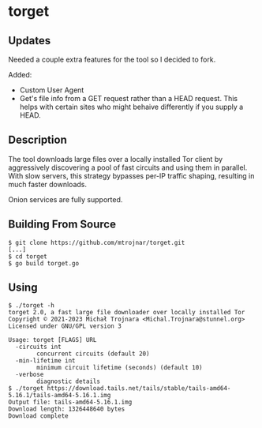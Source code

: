 # torget

## Updates

Needed a couple extra features for the tool so I decided to fork. 

Added:
- Custom User Agent
- Get's file info from a GET request rather than a HEAD request. This helps with certain sites who might behaive differently if you supply a HEAD. 

## Description

The tool downloads large files over a locally installed Tor client by
aggressively discovering a pool of fast circuits and using them in parallel.
With slow servers, this strategy bypasses per-IP traffic shaping, resulting in
much faster downloads.

Onion services are fully supported.

## Building From Source

    $ git clone https://github.com/mtrojnar/torget.git
    [...]
    $ cd torget
    $ go build torget.go

## Using

    $ ./torget -h
    torget 2.0, a fast large file downloader over locally installed Tor
    Copyright © 2021-2023 Michał Trojnara <Michal.Trojnara@stunnel.org>
    Licensed under GNU/GPL version 3

    Usage: torget [FLAGS] URL
      -circuits int
            concurrent circuits (default 20)
      -min-lifetime int
            minimum circuit lifetime (seconds) (default 10)
      -verbose
            diagnostic details
    $ ./torget https://download.tails.net/tails/stable/tails-amd64-5.16.1/tails-amd64-5.16.1.img
    Output file: tails-amd64-5.16.1.img
    Download length: 1326448640 bytes
    Download complete
